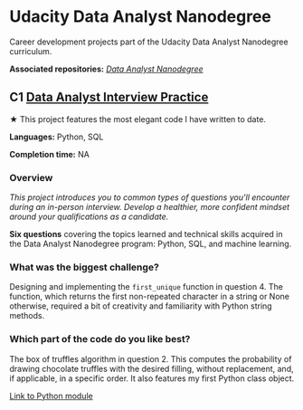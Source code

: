 # Udacity Data Analyst Nanodegree
Career development projects part of the Udacity Data Analyst Nanodegree curriculum.

__Associated repositories:__ [_Data Analyst Nanodegree_](https://github.com/federicomariamassari/udacity-dand)

## C1 [Data Analyst Interview Practice](./projects/c1/dand-c1-interview-practice.md)
★ This project features the most elegant code I have written to date.

__Languages:__ Python, SQL

__Completion time:__ NA

### Overview
_This project introduces you to common types of questions you’ll encounter during an in-person interview. Develop a healthier, more confident mindset around your qualifications as a candidate._

**Six questions** covering the topics learned and technical skills acquired in the Data Analyst Nanodegree program: Python, SQL, and machine learning.

### What was the biggest challenge?
Designing and implementing the `first_unique` function in question 4. The function, which returns the first non-repeated character in a string or None otherwise, required a bit of creativity and familiarity with Python string methods.

### Which part of the code do you like best?
The box of truffles algorithm in question 2. This computes the probability of drawing chocolate truffles with the desired filling, without replacement, and, if applicable, in a specific order. It also features my first Python class object.

[Link to Python module](/projects/c1/python-modules/c1.py)
